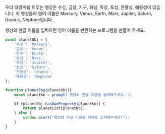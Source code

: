 우리 태양계를 이루는 행성은 수성, 금성, 지구, 화성, 목성, 토성, 천왕성, 해왕성이 있습니다.
이 행성들의 영어 이름은 Mercury, Venus, Earth, Mars, Jupiter, Saturn, Uranus, Neptune입니다.

행성의 한글 이름을 입력하면 영어 이름을 반환하는 프로그램을 만들어 주세요.

```js
const planetObj = {
    '수성': 'Mercury', 
    '금성': 'Venus', 
    '지구': 'Earth', 
    '화성': 'Mars', 
    '목성': 'Jupiter', 
    '토성': 'Saturn', 
    '천왕성': 'Uranus', 
    '해왕성': 'Neptune'
};

function planetEng(planetObj){
    const planetKo = prompt('행성의 한글 이름을 입력해주세요.');

    if (planetObj.hasOwnProperty(planetKo)) {
        return planetList[planetKo];
    } else {
        window.alert("행성의 한글 이름을 제대로 입력해주세요!");
    }
}
```